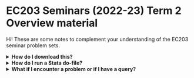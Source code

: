 # EC203 Seminars (2022-23) Term 2 Overview material

Hi! These are some notes to complement your understanding of the EC203 seminar problem sets. 

<details>
<summary><b>How do I download this? </b></summary>


    1. Click on the Green "<> Code" button on the top of this page. 
    2. Click on "Local". 
    3. Click "Download ZIP". 
    4. Download it wherever you have to on your laptop. 
NOTE for Windows 10 users: You'll have to do an extra step, where you right click on the file, and then click "Extract All". Mac users don't need to do anything. 
If you're asked by your computer, whether to replace this file, choose "Yes".


</details>

<details>
<summary><b> How do I run a Stata do-file? </b> </summary>

    1. Double click on the Stata do-file.
    2. If you see a line somewhere on the top that looks something like cd "C:/......", replace "C:/....." with the folder location where you've stored these files.
    <details>
    <summary> <b> How do I do that? </b></summary>

        1. Suppose you stored your EC203 folder in the "Downloads" folder of your computer. I'm going to assume that you named your folder "EC203 problem sets". 
        2. Double click on Downloads. 
        3. Double click on "EC203 problem sets". 
        4. You will see one folder for each problem set starting with the folder "class9". Double click on the problem set that you're trying to run the do-file for. I'm going to assume you're doing this for problem set 9. (Therefore, double click the "class9" folder.)
        5. Right click on some blank space on your screen.
            + Windows users: Click on "Properties". You will see a line that says something like "Location: C:/...." (for you it might be D:/...., or H:/..... - don't worry.). Select the whole thing starting from "C:/....". Right-click, and copy.
            + Mac users: Click on "Get info". You will see a line that says something like "Where: Macintosh HD > ....". Select the whole thing starting from "Macintosh HD > ....". Right-click, and copy.
        6. Go to your Stata do-file. Inside the cd "" command, replace everything that comes inside " " with whatever you just copied.
        </details>
    3. If your do-file is supposed to use a dataset (Usually, the first and second questions of the problem set should tell you whether you use a dataset or not.), see if there is a command called use <name_of_the_dataset>, clear. If it's not there, add it.
    4. Click "do" on the top of your do-file. You should select "entire do-file", if you see an option like that.
    </details>
</details>


<details> 
<summary> <b> What if I encounter a problem or if I have a query? </b> </summary>
Email me as soon as possible at [sushil.mathew.1@warwick.ac.uk](sushil.mathew.1@warwick.ac.uk), with as much detail as possible (screenshots, your do-files, outputs etc.) - no need to send the data files.
</details>